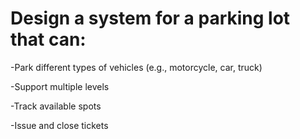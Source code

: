# Design a system for a parking lot that can:

-Park different types of vehicles (e.g., motorcycle, car, truck)

-Support multiple levels

-Track available spots

-Issue and close tickets
